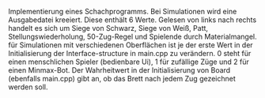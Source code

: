 Implementierung eines Schachprogramms.
Bei Simulationen wird eine Ausgabedatei kreeiert. Diese enthält 6 Werte. Gelesen von links nach rechts handelt es sich um Siege von Schwarz, Siege von Weiß, Patt, Stellungswiederholung, 50-Zug-Regel und Spielende durch Materialmangel.
für Simulationen mit verschiedenen Oberflächen ist je der erste Wert in der Initialisierung der Interface-structure in main.cpp zu verändern.
0 steht für einen menschlichen Spieler (bedienbare Ui), 1 für zufällige Züge und 2 für einen Minmax-Bot.
Der Wahrheitwert in der Initialisierung von Board (ebenfalls main.cpp) gibt an, ob das Brett nach jedem Zug gezeichnet werden soll.
